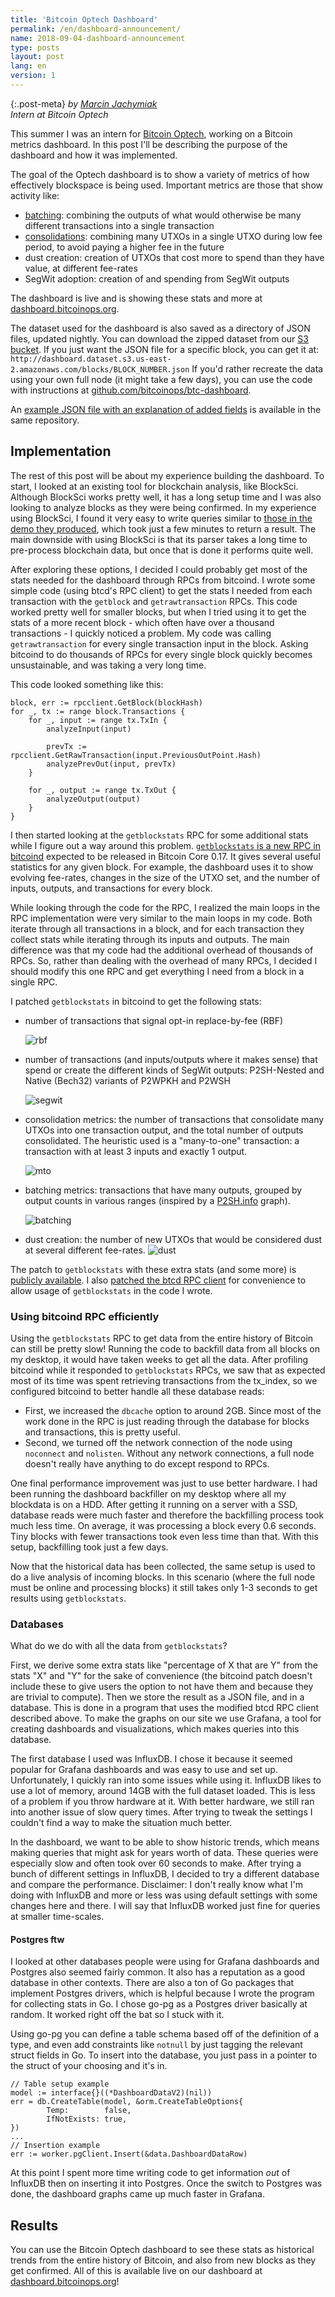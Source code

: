 ```yaml
---
title: 'Bitcoin Optech Dashboard'
permalink: /en/dashboard-announcement/
name: 2018-09-04-dashboard-announcement
type: posts
layout: post
lang: en
version: 1
---
```


{:.post-meta}
*by [Marcin Jachymiak](https://github.com/marcinja)<br>Intern at Bitcoin Optech*

This summer I was an intern for [Bitcoin Optech](https://bitcoinops.org), working on a Bitcoin metrics dashboard. In this post I'll be describing the purpose of the dashboard and how it was implemented. 

The goal of the Optech dashboard is to show a variety of metrics of how effectively blockspace is being used. Important metrics are those that show activity like: 
 - [batching](https://en.bitcoin.it/wiki/Techniques_to_reduce_transaction_fees#Payment_batching): combining the outputs of what would otherwise be many different transactions into a single transaction
 - [consolidations](https://en.bitcoin.it/wiki/Techniques_to_reduce_transaction_fees#Consolidation): combining many UTXOs in a single UTXO during low fee period, to avoid paying a higher fee in the future
 - dust creation: creation of UTXOs that cost more to spend than they have value, at different fee-rates
 - SegWit adoption: creation of and spending from SegWit outputs
 

The dashboard is live and is showing these stats and more at [dashboard.bitcoinops.org](https://dashboard.bitcoinops.org).

The dataset used for the dashboard is also saved as a directory of JSON files, updated nightly. You can download the zipped dataset from our [S3 bucket](http://dashboard.dataset.s3.us-east-2.amazonaws.com/backups/bitcoinops-dataset.tar.gz). If you just want the JSON file for a specific block, you can get it at: `http://dashboard.dataset.s3.us-east-2.amazonaws.com/blocks/BLOCK_NUMBER.json` If you'd rather recreate the data using your own full node (it might take a few days), you can use the code with instructions at [github.com/bitcoinops/btc-dashboard](https://github.com/bitcoinops/btc-dashboard).

An [example JSON file with an explanation of added fields](https://github.com/bitcoinops/btc-dashboard/blob/master/STATS_TRACKED.md) is available in the same repository.
 
## Implementation
The rest of this post will be about my experience building the dashboard. To start, I looked at an existing tool for blockchain analysis, like BlockSci. Although BlockSci works pretty well, it has a long setup time and I was also looking to analyze blocks as they were being confirmed. In my experience using BlockSci, I found it very easy to write queries similar to [those in the demo they produced](https://citp.github.io/BlockSci/demo.html), which took just a few minutes to return a result. The main downside with using BlockSci is that its parser takes a long time to pre-process blockchain data, but once that is done it performs quite well.

After exploring these options, I decided I could probably get most of the stats needed for the dashboard through RPCs from bitcoind. I wrote some simple code (using btcd's RPC client) to get the stats I needed from each transaction with the `getblock` and `getrawtransaction` RPCs. This code worked pretty well for smaller blocks, but when I tried using it to get the stats of a more recent block - which often have over a thousand transactions - I quickly noticed a problem. My code was calling `getrawtransaction` for every single transaction input in the block. Asking bitcoind to do thousands of RPCs for every single block quickly becomes unsustainable, and was taking a very long time. 

This code looked something like this:
```
block, err := rpcclient.GetBlock(blockHash)
for _, tx := range block.Transactions {
    for _, input := range tx.TxIn {
        analyzeInput(input)
            
        prevTx := rpcclient.GetRawTransaction(input.PreviousOutPoint.Hash)
        analyzePrevOut(input, prevTx)
    }

    for _, output := range tx.TxOut {
        analyzeOutput(output)
    }
}
```

I then started looking at the `getblockstats` RPC for some additional stats while I figure out a way around this problem. [`getblockstats` is a new RPC in bitcoind](https://github.com/bitcoin/bitcoin/pull/10757) expected to be released in Bitcoin Core 0.17. It gives several useful statistics for any given block. For example, the dashboard uses it to show evolving fee-rates, changes in the size of the UTXO set, and the number of inputs, outputs, and transactions for every block.

While looking through the code for the RPC, I realized the main loops in the RPC implementation were very similar to the main loops in my code. Both iterate through all transactions in a block, and for each transaction they collect stats while iterating through its inputs and outputs. The main difference was that my code had the additional overhead of thousands of RPCs. So, rather than dealing with the overhead of many RPCs, I decided I should modify this one RPC and get everything I need from a block in a single RPC.

I patched `getblockstats` in bitcoind to get the following stats:
- number of transactions that signal opt-in replace-by-fee (RBF)

    ![rbf](/img/posts/dashboard-announcement/rbf-graph.png)

- number of transactions (and inputs/outputs where it makes sense) that spend or create the different kinds of SegWit outputs: P2SH-Nested and Native (Bech32) variants of P2WPKH and P2WSH

    ![segwit](/img/posts/dashboard-announcement/segwit-example-graph.png)

- consolidation metrics: the number of transactions that consolidate many UTXOs into one transaction output, and the total number of outputs consolidated. The heuristic used is a "many-to-one" transaction: a transaction with at least 3 inputs and exactly 1 output. 

    ![mto](/img/posts/dashboard-announcement/mto-consolidations.png)

- batching metrics: transactions that have many outputs, grouped by output counts in various ranges (inspired by a [P2SH.info](https://p2sh.info/dashboard/db/batching?orgId=1) graph).

    ![batching](/img/posts/dashboard-announcement/batching.png)
  
- dust creation: the number of new UTXOs that would be considered dust at several different fee-rates. 
    ![dust](/img/posts/dashboard-announcement/dust.png)

The patch to `getblockstats` with these extra stats (and some more) is [publicly available](https:///github.com/bitcoinops/bitcoin/tree/expand-getblockstats). I also [patched the btcd RPC client](https://github.com/bitcoinops/btcd/tree/dashboard-rpc) for convenience to allow usage of `getblockstats` in the code I wrote.

### Using bitcoind RPC efficiently
Using the `getblockstats` RPC to get data from the entire history of Bitcoin can still be pretty slow! Running the code to backfill data from all blocks on my desktop, it would have taken weeks to get all the data. After profiling bitcoind while it responded to `getblockstats` RPCs, we saw that as expected most of its time was spent retrieving transactions from the tx_index, so we configured bitcoind to better handle all these database reads:

- First, we increased the `dbcache` option to around 2GB. Since most of the work done in the RPC is just reading through the database for blocks and transactions, this is pretty useful.
- Second, we turned off the network connection of the node using `noconnect` and `nolisten`. Without any network connections, a full node doesn't really have anything to do except respond to RPCs. 

One final performance improvement was just to use better hardware. I had been running the dashboard backfiller on my desktop where all my blockdata is on a HDD. After getting it running on a server with a SSD, database reads were much faster and therefore the backfilling process took much less time. On average, it was processing a block every 0.6 seconds. Tiny blocks with fewer transactions took even less time than that. With this setup, backfilling took just a few days.

Now that the historical data has been collected, the same setup is used to do a live analysis of incoming blocks. In this scenario (where the full node must be online and processing blocks) it still takes only 1-3 seconds to get results using `getblockstats`.

### Databases
What do we do with all the data from `getblockstats`?

First, we derive some extra stats like "percentage of X that are Y" from the stats "X" and "Y" for the sake of convenience (the bitcoind patch doesn't include these to give users the option to not have them and because they are trivial to compute). Then we store the result as a JSON file, and in a database. This is done in a program that uses the modified btcd RPC client described above. To make the graphs on our site we use Grafana, a tool for creating dashboards and visualizations, which makes queries into this database. 

The first database I used was InfluxDB. I chose it because it seemed popular for Grafana dashboards and was easy to use and set up. Unfortunately, I quickly ran into some issues while using it. InfluxDB likes to use a lot of memory, around 14GB with the full dataset loaded. This is less of a problem if you throw hardware at it. With better hardware, we still ran into another issue of slow query times. After trying to tweak the settings I couldn't find a way to make the situation much better. 

In the dashboard, we want to be able to show historic trends, which means making queries that might ask for years worth of data. These queries were especially slow and often took over 60 seconds to make. After trying a bunch of different settings in InfluxDB, I decided to try a different database and compare the performance. Disclaimer: I don't really know what I'm doing with InfluxDB and more or less was using default settings with some changes here and there. I will say that InfluxDB worked just fine for queries at smaller time-scales.


#### Postgres ftw
I looked at other databases people were using for Grafana dashboards and Postgres also seemed fairly common. It also has a reputation as a good database in other contexts. There are also a ton of Go packages that implement Postgres drivers, which is helpful because I wrote the program for collecting stats in Go. I chose go-pg as a Postgres driver basically at random. It worked right off the bat so I stuck with it.

Using go-pg you can define a table schema based off of the definition of a type, and even add constraints like `notnull` by just tagging the relevant struct fields in Go. To insert into the database, you just pass in a pointer to the struct of your choosing and it's in.

```
// Table setup example
model := interface{}((*DashboardDataV2)(nil))
err = db.CreateTable(model, &orm.CreateTableOptions{
        Temp:        false,
        IfNotExists: true,
})
...
// Insertion example
err := worker.pgClient.Insert(&data.DashboardDataRow)
```

At this point I spent more time writing code to get information *out* of InfluxDB then on inserting it into Postgres. Once the switch to Postgres was done, the dashboard graphs came up much faster in Grafana. 

## Results
You can use the Bitcoin Optech dashboard to see these stats as historical trends from the entire history of Bitcoin, and also from new blocks as they get confirmed. All of this is available live on our dashboard at [dashboard.bitcoinops.org](https://dashboard.bitcoinops.org)!

